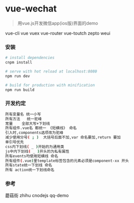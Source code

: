 # vue-wechat
> 用vue.js开发微信app(ios版)界面的demo

vue-cli vue vuex vue-router vue-toutch zepto weui



### 安装

``` bash
# install dependencies
cnpm install

# serve with hot reload at localhost:8080
npm run dev

# build for production with minification
npm run build

```

### 开发约定
``` bash
所有变量名 统一小写
所有方法   统一驼峰
常量    全部大写+下划线
所有组件.vue名 都统一 《短横线》 命名
引入时,components选项改为驼峰
减少使用分号( ; )  大括号后面不加,var 命名要加,return 要加
单引号优先
css内下划线( _ )开始的为通用类
js中内下划线( _ )开头的为私有属性
所有events均使用短横线 命名
所有组件(.vue)里template标签包含的元素必须是component-xx 开头
所有state统一下划线 命名
所有 action统一下划线命名
```

### 参考
蘑菇街
zhihu
cnodejs
qq-demo